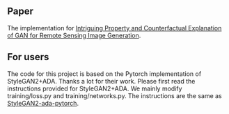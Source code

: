 ## Paper
The implementation for [Intriguing Property and Counterfactual Explanation of GAN for Remote Sensing Image Generation](https://arxiv.org/abs/2303.05240).

## For users
The code for this project is based on the Pytorch implementation of StyleGAN2+ADA. Thanks a lot for their work. Please first read the instructions provided for StyleGAN2+ADA. We mainly modify training/loss.py and training/networks.py. The instructions are the same as [StyleGAN2-ada-pytorch](https://github.com/NVlabs/stylegan2-ada-pytorch).

